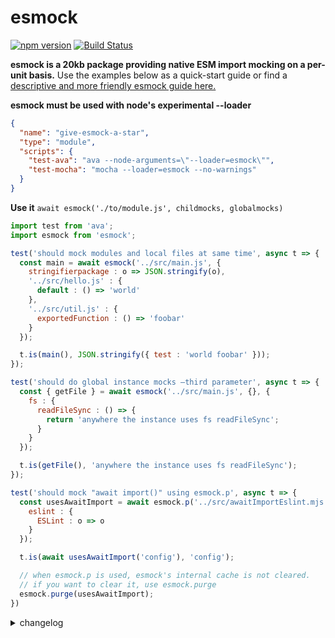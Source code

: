 esmock
======
[![npm version](https://badge.fury.io/js/esmock.svg)](https://badge.fury.io/js/esmock) [![Build Status](https://github.com/iambumblehead/esmock/workflows/nodejs-ci/badge.svg)][2]

**esmock is a 20kb package providing native ESM import mocking on a per-unit basis.** Use the examples below as a quick-start guide or find a [descriptive and more friendly esmock guide here.][0]


[10]: https://github.com/iambumblehead/esmock/wiki/How-to-use-esmock
[0]: http://www.bumblehead.com "bumblehead"
[1]: https://github.com/iambumblehead/esmock/workflows/nodejs-ci/badge.svg "nodejs-ci pipeline"
[2]: https://github.com/iambumblehead/esmock "esmock"



**esmock must be used with node's experimental --loader**
``` json
{
  "name": "give-esmock-a-star",
  "type": "module",
  "scripts": {
    "test-ava": "ava --node-arguments=\"--loader=esmock\"",
    "test-mocha": "mocha --loader=esmock --no-warnings"
  }
}
```

**Use it** `await esmock('./to/module.js', childmocks, globalmocks)`
``` javascript
import test from 'ava';
import esmock from 'esmock';

test('should mock modules and local files at same time', async t => {
  const main = await esmock('../src/main.js', {
    stringifierpackage : o => JSON.stringify(o),
    '../src/hello.js' : {
      default : () => 'world'
    },
    '../src/util.js' : {
      exportedFunction : () => 'foobar'
    }
  });

  t.is(main(), JSON.stringify({ test : 'world foobar' }));
});

test('should do global instance mocks —third parameter', async t => {
  const { getFile } = await esmock('../src/main.js', {}, {
    fs : {
      readFileSync : () => {
        return 'anywhere the instance uses fs readFileSync';
      }
    }
  });

  t.is(getFile(), 'anywhere the instance uses fs readFileSync');
});

test('should mock "await import()" using esmock.p', async t => {
  const usesAwaitImport = await esmock.p('../src/awaitImportEslint.mjs', {
    eslint : {
      ESLint : o => o
    }
  });

  t.is(await usesAwaitImport('config'), 'config');

  // when esmock.p is used, esmock's internal cache is not cleared.
  // if you want to clear it, use esmock.purge
  esmock.purge(usesAwaitImport);
})
```


<details>
   <summary>changelog</summary>
   <br/>

 * 1.3.1 _Nov.26.2021_
   * add npm keywords, remove lines of code
 * 1.3.0 _Nov.26.2021_
   * add support for await import, update README
 * 1.1.0 _Nov.25.2021_
   * add windows-latest to testing pipeline and begin windows support
   * removed files and functions no longer needed
   * increment resolvewithplus package and other dependencies
 * 1.0.1 _Nov.02.2021_
   * add node v17.x to testing pipeline
   * add, make warning message go away for node 16.12.0+
 * 1.0.0 _Oct.27.2021_
   * release version 1.0
 * 0.4.2 _Oct.27.2021_
   * export 'load' hook from moduleLoader, required by node v16.12.0+
 * 0.4.1 _Oct.10.2021_
   * version bump, increment devDependencies,
   * major improvement to README, thanks @swivelgames
 * 0.4.0 _Sep.07.2021_
   * do not runtime error when returning type '[object Module]' default
 * 0.3.9 _May.05.2021_
   * small change to README
   * added a test, update gitlab action to use node 16.x
 * 0.3.8 _Apr.21.2021_
   * small change to README
 * 0.3.7 _Apr.20.2021_
   * add test, throw error if mocked module path is not found
 * 0.3.6 _Apr.19.2021_
   * throw error if mocked module path is not found
 * 0.3.5 _Apr.18.2021_
   * added gitlab actions npm test: node 12.x, 14.x and 15.x
 * 0.3.3 _Apr.13.2021_
   * added keywords to package.json, use github action to npm publish
 * 0.3.1 _Apr.12.2021_
   * simplify README
 * 0.3.0 _Apr.10.2021_
   * adds support for mocking modules 'globally' for the instance
 * 0.2.0 _Apr.10.2021_
   * adds support for mocking core modules such as fs and path
 * 0.1.0 _Apr.10.2021_
   * adds support for native esm modules

</details>

